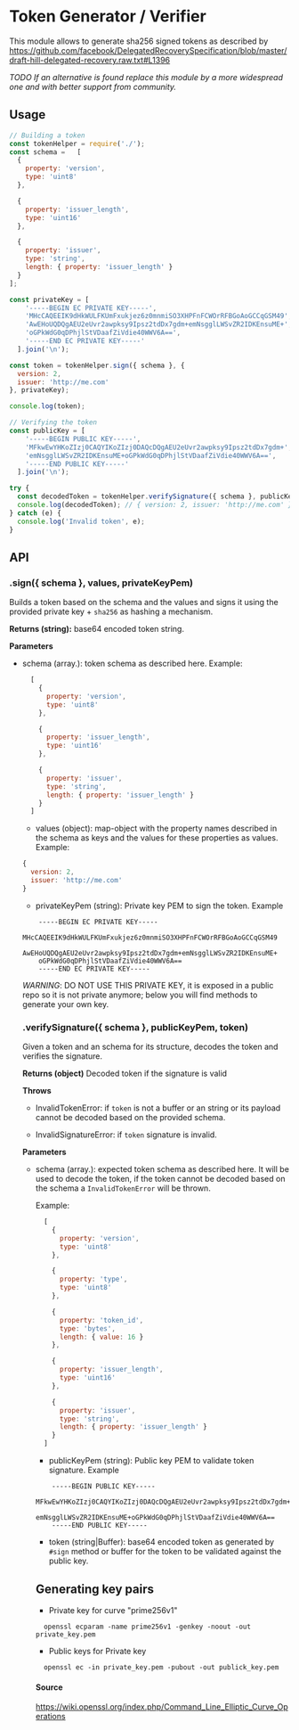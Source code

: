 Token Generator / Verifier
==========================
This module allows to generate sha256 signed tokens as described by https://github.com/facebook/DelegatedRecoverySpecification/blob/master/draft-hill-delegated-recovery.raw.txt#L1396

*TODO If an alternative is found replace this module by a more widespread one and with better support from community.*

## Usage
```js
// Building a token
const tokenHelper = require('./');
const schema =   [
  {
    property: 'version',
    type: 'uint8'
  },

  {
    property: 'issuer_length',
    type: 'uint16'
  },

  {
    property: 'issuer',
    type: 'string',
    length: { property: 'issuer_length' }
  }
];

const privateKey = [
    '-----BEGIN EC PRIVATE KEY-----',
    'MHcCAQEEIK9dHkWULFKUmFxukjez6z0mnmiSO3XHPFnFCWOrRFBGoAoGCCqGSM49',
    'AwEHoUQDQgAEU2eUvr2awpksy9Ipsz2tdDx7gdm+emNsgglLWSvZR2IDKEnsuME+',
    'oGPkWdG0qDPhjlStVDaafZiVdie40WWV6A==',
    '-----END EC PRIVATE KEY-----'
  ].join('\n');

const token = tokenHelper.sign({ schema }, {
  version: 2,
  issuer: 'http://me.com'
}, privateKey);

console.log(token);

// Verifying the token
const publicKey = [
    '-----BEGIN PUBLIC KEY-----',
    'MFkwEwYHKoZIzj0CAQYIKoZIzj0DAQcDQgAEU2eUvr2awpksy9Ipsz2tdDx7gdm+',
    'emNsgglLWSvZR2IDKEnsuME+oGPkWdG0qDPhjlStVDaafZiVdie40WWV6A==',
    '-----END PUBLIC KEY-----'
  ].join('\n');

try {
  const decodedToken = tokenHelper.verifySignature({ schema }, publicKey, token);
  console.log(decodedToken); // { version: 2, issuer: 'http://me.com' }
} catch (e) {
  console.log('Invalid token', e);
}
```

## API
### .sign({ schema }, values, privateKeyPem)
Builds a token based on the schema and the values and signs it using
the provided private key + `sha256` as hashing a mechanism.

**Returns (string):** base64 encoded token string.

**Parameters**
* schema (array.<object>): token schema as described here.
Example:
```js
  [
    {
      property: 'version',
      type: 'uint8'
    },

    {
      property: 'issuer_length',
      type: 'uint16'
    },

    {
      property: 'issuer',
      type: 'string',
      length: { property: 'issuer_length' }
    }
  ]
```

* values (object): map-object with the property names described in the schema as keys and the values for these properties as values.
Example:
```js
{
  version: 2,
  issuer: 'http://me.com'
}
```

* privateKeyPem (string): Private key PEM to sign the token.
Example
```
    -----BEGIN EC PRIVATE KEY-----
    MHcCAQEEIK9dHkWULFKUmFxukjez6z0mnmiSO3XHPFnFCWOrRFBGoAoGCCqGSM49
    AwEHoUQDQgAEU2eUvr2awpksy9Ipsz2tdDx7gdm+emNsgglLWSvZR2IDKEnsuME+
    oGPkWdG0qDPhjlStVDaafZiVdie40WWV6A==
    -----END EC PRIVATE KEY-----
```
*WARNING*: DO NOT USE THIS PRIVATE KEY, it is exposed in a public repo
so it is not private anymore; below you will find methods to generate your
own key.

### .verifySignature({ schema }, publicKeyPem, token)
Given a token and an schema for its structure, decodes the token and verifies the signature.

**Returns (object)** Decoded token if the signature is valid

**Throws**
* InvalidTokenError: if `token` is not a buffer or an string or its payload cannot be decoded based on the provided schema.

* InvalidSignatureError: if `token` signature is invalid.

**Parameters**
* schema (array.<object>): expected token schema as described here. It will be used to decode the token, if the token cannot be decoded based
on the schema a `InvalidTokenError` will be thrown.

Example:
```js
  [
    {
      property: 'version',
      type: 'uint8'
    },

    {
      property: 'type',
      type: 'uint8'
    },

    {
      property: 'token_id',
      type: 'bytes',
      length: { value: 16 }
    },

    {
      property: 'issuer_length',
      type: 'uint16'
    },

    {
      property: 'issuer',
      type: 'string',
      length: { property: 'issuer_length' }
    }
  ]
```

* publicKeyPem (string): Public key PEM to validate token signature.
Example
```
    -----BEGIN PUBLIC KEY-----
    MFkwEwYHKoZIzj0CAQYIKoZIzj0DAQcDQgAEU2eUvr2awpksy9Ipsz2tdDx7gdm+
    emNsgglLWSvZR2IDKEnsuME+oGPkWdG0qDPhjlStVDaafZiVdie40WWV6A==
    -----END PUBLIC KEY-----
```

* token (string|Buffer): base64 encoded token as generated by `#sign` method or buffer for the token to be validated against the public key.

## Generating key pairs

* Private key for curve "prime256v1"
```
  openssl ecparam -name prime256v1 -genkey -noout -out private_key.pem
```

* Public keys for Private key
```
  openssl ec -in private_key.pem -pubout -out publick_key.pem
```

#### Source
https://wiki.openssl.org/index.php/Command_Line_Elliptic_Curve_Operations

